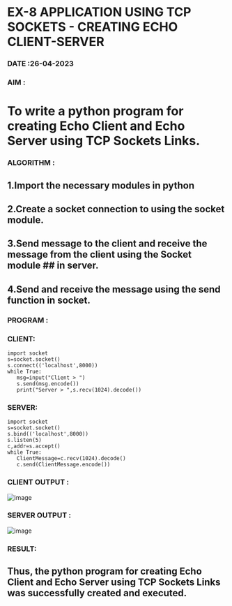 # EX-8 APPLICATION USING TCP SOCKETS - CREATING ECHO CLIENT-SERVER

### DATE :26-04-2023

### AIM :

# To write a python program for creating Echo Client and Echo Server using TCP Sockets Links.

### ALGORITHM :
## 1.Import the necessary modules in python
## 2.Create a socket connection to using the socket module.
## 3.Send message to the client and receive the message from the client using the Socket module ## in server.
## 4.Send and receive the message using the send function in socket.


### PROGRAM :
### CLIENT:
```
import socket
s=socket.socket()
s.connect(('localhost',8000))
while True:
   msg=input("Client > ")
   s.send(msg.encode())
   print("Server > ",s.recv(1024).decode())
 ```
### SERVER:
``` 
import socket
s=socket.socket()
s.bind(('localhost',8000))
s.listen(5)
c,addr=s.accept()
while True:
   ClientMessage=c.recv(1024).decode()
   c.send(ClientMessage.encode())
   ```


### CLIENT OUTPUT :
![image](https://github.com/tsanjaithirumal/EX-8/assets/119393916/65e4104b-2c80-4032-94eb-bdad9f76b048)

### SERVER OUTPUT :
![image](https://github.com/tsanjaithirumal/EX-8/assets/119393916/5beaae69-3230-4872-9b12-6cd4c1603887)

### RESULT:

## Thus, the python program for creating Echo Client and Echo Server using TCP Sockets Links was successfully created and executed.
